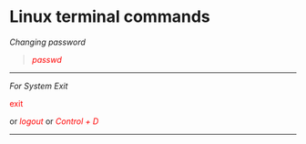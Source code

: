 # Linux terminal commands

_Changing password_

<blockquote>
<em style="color:red">passwd</em>
</blockquote>
<hr>

_For System Exit_

<p style="color:red">exit</p> or
<em style="color:red">logout</em> or
<em style="color:red">Control + D</em>

<hr>
